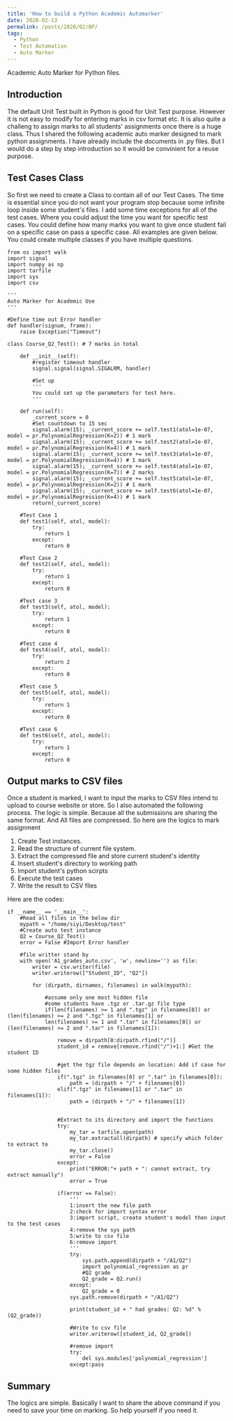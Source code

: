 ```yaml
---
title: 'How to build a Python Academic Automarker'
date: 2020-02-13
permalink: /posts/2020/02/BP/
tags:
  - Python
  - Test Automation
  - Auto Marker
---
```

Academic Auto Marker for Python files.

Introduction
------
The default Unit Test built in Python is good for Unit Test purpose. However it is not easy to modify for entering marks in csv format etc. It is also quite a challeng to assign marks to all students' assignments once there is a huge class. Thus I shared the following academic auto marker designed to mark python assignments. I have already include the documents in .py files. But I would do a step by step introduction so it would be convinient for a reuse purpose.


Test Cases Class
------
So first we need to create a Class to contain all of our Test Cases. The time is essential since you do not want your program stop because some infinite loop inside some student's files. I add some time exceptions for all of the test cases. Where you could adjust the time you want for specific test cases.
You could define how many marks you want to give once student fail on a specific case on pass a specific case. All examples are given below.
You could create multiple classes if you have multiple questions.

```
from os import walk
import signal
import numpy as np
import tarfile
import sys
import csv

'''
Auto Marker for Academic Use
'''

#Define time out Error handler
def handler(signum, frame):
    raise Exception("Timeout")

class Course_Q2_Test(): # 7 marks in total

    def __init__(self):
        #register timeout handler
        signal.signal(signal.SIGALRM, handler)

        #Set up
        '''
        You could set up the parameters for test here.
        '''

    def run(self):
        _current_score = 0
        #Set countdown to 15 sec
        signal.alarm(15); _current_score += self.test1(atol=1e-07, model = pr.PolynomialRegression(K=2)) # 1 mark
        signal.alarm(15); _current_score += self.test2(atol=1e-07, model = pr.PolynomialRegression(K=4)) # 1 mark
        signal.alarm(15); _current_score += self.test3(atol=1e-07, model = pr.PolynomialRegression(K=4)) # 1 mark
        signal.alarm(15); _current_score += self.test4(atol=1e-07, model = pr.PolynomialRegression(K=7)) # 2 marks
        signal.alarm(15); _current_score += self.test5(atol=1e-07, model = pr.PolynomialRegression(K=2)) # 1 mark
        signal.alarm(15); _current_score += self.test6(atol=1e-07, model = pr.PolynomialRegression(K=4)) # 1 mark
        return(_current_score)

    #Test Case 1
    def test1(self, atol, model):
        try:
            return 1
        except:
            return 0

    #Test Case 2
    def test2(self, atol, model):
        try:
            return 1
        except:
            return 0

    #Test case 3
    def test3(self, atol, model):
        try:
            return 1
        except:
            return 0
    
    #Test case 4
    def test4(self, atol, model):
        try:
            return 2
        except:
            return 0

    #Test case 5
    def test5(self, atol, model):
        try:
            return 1
        except:
            return 0

    #Test case 6
    def test6(self, atol, model):
        try:
            return 1
        except:
            return 0
```

Output marks to CSV files
------
Once a student is marked, I want to input the marks to CSV files intend to upload to course website or store. So I also automated the following process.
The logic is simple. Because all the submissions are sharing the same format. And All files are compressed. So here are the logics to mark assignment
1. Create Test instances.
1. Read the structure of current file system.
1. Extract the compressed file and store current student's identity
1. Insert student's directory to working path
1. Import student's python scirpts
1. Execute the test cases
1. Write the result to CSV files

Here are the codes:
```
if __name__ == '__main__':
    #Read all files in the below dir
    mypath = "/home/siyi/Desktop/test"
    #Create auto test instance
    Q2 = Course_Q2_Test()
    error = False #Import Error handler

    #file writter stand by
    with open('A1_grades_auto.csv', 'w', newline='') as file:
        writer = csv.writer(file)
        writer.writerow(["Student_ID", "Q2"])

        for (dirpath, dirnames, filenames) in walk(mypath):

            #assume only one most hidden file
            #some students have .tgz or .tar.gz file type
            if(len(filenames) >= 1 and ".tgz" in filenames[0]) or (len(filenames) >= 2 and ".tgz" in filenames[1] or
            len(filenames) >= 1 and ".tar" in filenames[0]) or (len(filenames) >= 2 and ".tar" in filenames[1]):

                remove = dirpath[0:dirpath.rfind("/")]
                student_id = remove[remove.rfind("/")+1:] #Get the student ID

                #get the tgz file depends on location: Add if case for some hidden files
                if(".tgz" in filenames[0] or ".tar" in filenames[0]):
                    path = (dirpath + "/" + filenames[0])
                elif(".tgz" in filenames[1] or ".tar" in filenames[1]):
                    path = (dirpath + "/" + filenames[1])


                #Extract to its directory and import the functions
                try:
                    my_tar = tarfile.open(path)
                    my_tar.extractall(dirpath) # specify which folder to extract to
                    my_tar.close()
                    error = False
                except:
                    print("ERROR:"+ path + ": cannot extract, try extract manually")
                    error = True
                
                if(error == False):
                    '''
                    1:insert the new file path
                    2:check for import syntax error
                    3:import script, create student's model then input to the test cases
                    4:remove the sys path
                    5:write to csv file
                    6:remove import
                    '''
                    try:
                        sys.path.append(dirpath + "/A1/Q2")
                        import polynomial_regression as pr
                        #Q2 grade
                        Q2_grade = Q2.run()
                    except:
                        Q2_grade = 0
                    sys.path.remove(dirpath + "/A1/Q2")

                    print(student_id + " had grades: Q2: %d" %(Q2_grade))

                    #Write to csv file
                    writer.writerow([student_id, Q2_grade])
                    
                    #remove import
                    try:
                        del sys.modules['polynomial_regression']
                    except:pass
```

Summary
------
The logics are simple. Basically I want to share the above command if you need to save your time on marking. So help yourself if you need it.